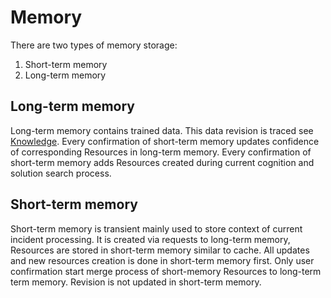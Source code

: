 # Memory

There are two types of memory storage:
 1. Short-term memory
 2. Long-term memory

## Long-term memory

Long-term memory contains trained data. This data revision is traced see [Knowledge](https://github.com/development-team/2/blob/master/doc/design-specification/knowledge.md).
Every confirmation of short-term memory updates confidence of corresponding Resources in long-term memory. Every confirmation of short-term memory adds Resources created during current cognition and
solution search process.

## Short-term memory

Short-term memory is transient mainly used to store context of current incident processing.
It is created via requests to long-term memory, Resources are stored in short-term memory similar to cache. All updates and new resources creation is done in short-term memory first. Only user confirmation
start merge process of short-memory Resources to long-term term memory. Revision is not updated in short-term memory.

